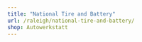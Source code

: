 ```yaml
---
title: "National Tire and Battery"
url: /raleigh/national-tire-and-battery/
shop: Autowerkstatt
---
```

